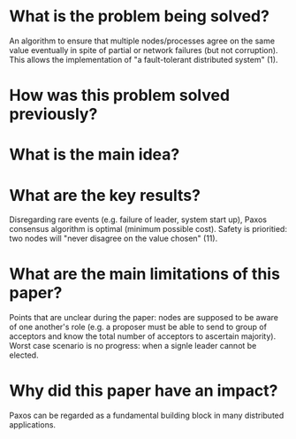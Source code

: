 # What is the problem being solved?

An algorithm to ensure that multiple nodes/processes agree on the same value eventually in spite of partial or network failures (but not corruption). This allows the implementation of "a fault-tolerant distributed system" (1).

# How was this problem solved previously?



# What is the main idea?



# What are the key results?

Disregarding rare events (e.g. failure of leader, system start up), Paxos consensus algorithm is optimal (minimum possible cost). Safety is prioritied: two nodes will "never disagree on the value chosen" (11).

# What are the main limitations of this paper?

Points that are unclear during the paper: nodes are supposed to be aware of one another's role (e.g. a proposer must be able to send to group of acceptors and know the total number of acceptors to ascertain majority). Worst case scenario is no progress: when a signle leader cannot be elected.

# Why did this paper have an impact?

Paxos can be regarded as a fundamental building block in many distributed applications.
